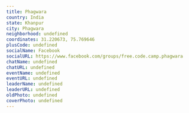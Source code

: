 ```yaml
---
title: Phagwara
country: India
state: Khanpur
city: Phagwara
neighborhood: undefined
coordinates: 31.220673, 75.769646
plusCode: undefined
socialName: Facebook
socialURL: https://www.facebook.com/groups/free.code.camp.phagwara
chatName: undefined
chatURL: undefined
eventName: undefined
eventURL: undefined
leaderName: undefined
leaderURL: undefined
oldPhoto: undefined
coverPhoto: undefined
---
```

